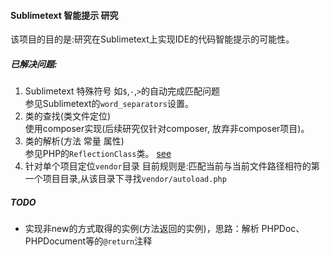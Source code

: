 #### Sublimetext 智能提示 研究

该项目的目的是:研究在Sublimetext上实现IDE的代码智能提示的可能性。  

##### 已解决问题:  
1. Sublimetext 特殊符号 如`$`,`-`,`>`的自动完成匹配问题  
参见Sublimetext的`word_separators`设置。  
2. 类的查找(类文件定位)  
使用composer实现(后续研究仅针对composer, 放弃非composer项目)。  
3. 类的解析(方法 常量 属性)  
参见PHP的`ReflectionClass`类。 [see](https://secure.php.net/manual/zh/class.reflectionclass.php)  
4. 针对单个项目定位`vendor`目录
目前规则是:匹配当前与当前文件路径相符的第一个项目目录,从该目录下寻找`vendor/autoload.php`  

##### TODO
* 实现非new的方式取得的实例(方法返回的实例)，思路：解析 PHPDoc、PHPDocument等的`@return`注释

